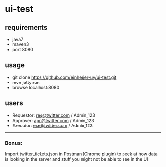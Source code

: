 ui-test
=======

requirements
------------
- java7
- maven3
- port 8080

usage
-----
- git clone https://github.com/einherjer-uy/ui-test.git
- mvn jetty:run
- browse localhost:8080

users
-----
- Requestor: req@twitter.com / Admin_123
- Approver: app@twitter.com / Admin_123
- Executor: exe@twitter.com / Admin_123

---

<h3>Bonus:</h3> Import twitter_tickets.json in Postman (Chrome plugin) to peek at how data is looking in the server and stuff you might not be able to see in the UI
